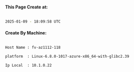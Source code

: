 
   
#### This Page Create at:

```bash

2025-01-09 - 18:09:58 UTC

```

#### Create By Machine:

```bash

Host Name : fv-az1112-118

platform  : Linux-6.8.0-1017-azure-x86_64-with-glibc2.39

Ip Local  : 10.1.0.22

```

